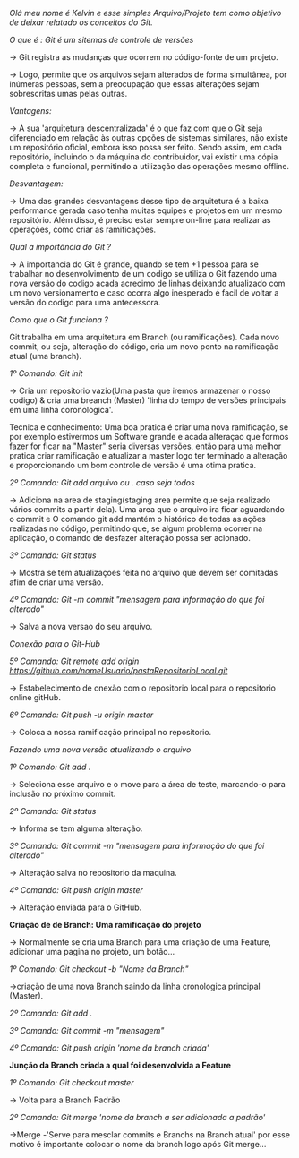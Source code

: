 *Olá meu nome é Kelvin e esse simples Arquivo/Projeto tem como objetivo de deixar relatado os conceitos do Git.*

*O que é : Git é um sitemas de controle de versões*

-> Git registra as mudanças que ocorrem no código-fonte de um projeto.

-> Logo, permite que os arquivos sejam alterados de forma simultânea, por inúmeras pessoas, sem a preocupação que essas alterações sejam sobrescritas umas pelas outras.

 *Vantagens:*

-> A sua 'arquitetura descentralizada' é o que faz com que o Git seja diferenciado em relação às outras opções de sistemas similares, não existe um repositório oficial, embora isso possa ser feito. Sendo assim, em cada repositório, incluindo o da máquina do contribuidor, vai existir uma cópia completa e funcional, permitindo a utilização das operações mesmo offline.

 *Desvantagem:*

-> Uma das grandes desvantagens desse tipo de arquitetura é a baixa performance gerada caso tenha muitas equipes e projetos em um mesmo repositório. Além disso, é preciso estar sempre on-line para realizar as operações, como criar as ramificações. 

 *Qual a importância do Git ?*

-> A importancia do Git é grande, quando se tem +1 pessoa para se trabalhar no desenvolvimento de um codigo se utiliza o Git fazendo uma nova versão do codigo acada acrecimo de linhas deixando atualizado com um novo versionamento e caso ocorra algo inesperado é facil de voltar a versão do codigo para uma antecessora. 

*Como que o Git funciona ?*

Git trabalha em uma arquitetura em Branch (ou ramificações). 
Cada novo commit, ou seja, alteração do código, cria um novo ponto na ramificação atual (uma branch).

*1º Comando: Git init*

->  Cria um repositorio vazio(Uma pasta que iremos armazenar o nosso codigo) & cria uma breanch (Master) 'linha do tempo de versões principais em uma linha coronologica'.

Tecnica e conhecimento: Uma boa pratica é criar uma nova ramificação, se por exemplo estivermos um Software grande e acada alteraçao que formos fazer for ficar na "Master" seria diversas versões, então para uma melhor pratica criar ramificação e atualizar a master logo ter terminado a alteração e proporcionando um bom controle de versão é uma otima pratica.

*2º Comando: Git add arquivo ou . caso seja todos*

-> Adiciona na area de staging(staging area permite que seja realizado vários commits a partir dela).
 Uma area que o arquivo ira ficar aguardando o commit e O comando git add mantém o histórico de todas as ações realizadas no código, permitindo que, se algum problema ocorrer na aplicação, o comando de desfazer alteração possa ser acionado. 

*3º Comando: Git status*

-> Mostra se tem atualizaçoes feita no arquivo que devem ser comitadas afim de criar uma versão.

*4º Comando: Git -m commit "mensagem para informação do que foi alterado"*

-> Salva a nova versao do seu arquivo.

*Conexão para o Git-Hub*

*5º Comando: Git remote add origin https://github.com/nomeUsuario/pastaRepositorioLocal.git*

-> Estabelecimento de onexão com o repositorio local para o repositorio online gitHub.

*6º Comando: Git push -u origin master*

-> Coloca a nossa ramificação principal no repositorio.

*Fazendo uma nova versão atualizando o arquivo*

*1º Comando: Git add .*

-> Seleciona esse arquivo e o move para a área de teste, marcando-o para inclusão no próximo commit.

*2º Comando: Git status*

-> Informa se tem alguma alteração.

*3º Comando: Git commit -m "mensagem para informação do que foi alterado"*

-> Alteração salva no repositorio da maquina.

*4º Comando: Git push origin master*

-> Alteração enviada para o GitHub.

**Criação de de Branch: Uma ramificação do projeto**

-> Normalmente se cria uma Branch para uma criação de uma Feature, adicionar uma pagina no projeto, um botão...

*1º Comando: Git checkout -b "Nome da Branch"*

->criação de uma nova Branch saindo da linha cronologica principal (Master).

*2º Comando: Git add .*

*3º Comando: Git commit -m "mensagem"*

*4º Comando: Git push origin 'nome da branch criada'*

**Junção da Branch criada a qual foi desenvolvida a Feature**

*1º Comando: Git checkout master*

-> Volta para a Branch Padrão

*2º Comando: Git merge 'nome da branch a ser adicionada a padrão'*

->Merge -'Serve para mesclar commits e Branchs na Branch atual' por esse motivo é importante colocar o nome da branch logo após Git merge...
